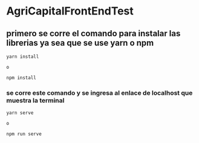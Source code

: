 # AgriCapitalFrontEndTest

## primero se corre el comando para instalar las librerias ya sea que se use yarn o npm
```
yarn install

o

npm install
```

### se corre este comando y se ingresa al enlace de localhost que muestra la terminal
```
yarn serve

o

npm run serve
```
